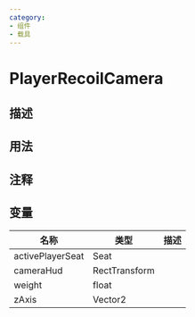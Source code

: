 ```yaml
---
category: 
- 组件
- 载具
---
```

# PlayerRecoilCamera
## 描述

## 用法

## 注释

## 变量
| 名称 | 类型 | 描述 |
| ----------- | ----------- | ----------- |
| activePlayerSeat | Seat |  |  
| cameraHud | RectTransform |  |  
| weight  | float |  |  
| zAxis  | Vector2 |  |  
